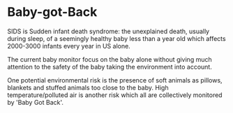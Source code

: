 # Baby-got-Back

SIDS is
Sudden infant death syndrome: the unexplained death, usually during sleep, of a seemingly healthy baby less than a year old 
which affects 2000-3000 infants every year in US alone. 

The current baby monitor focus on the baby alone without giving much attention to the safety of the baby taking the environment into account.

One potential environmental risk is the presence of soft animals as pillows, blankets and stuffed animals too close to the baby. High temperature/polluted air is another risk which all are collectively monitored by 'Baby Got Back'.

